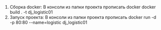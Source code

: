 1. Сборка docker:
   В консоли из папки проекта прописать docker docker build . -t dj_logistic01
2. Запуск проекта:
   В консоли из папки проекта прописать docker run -d -p 80:80 --name=logistic dj_logistic01